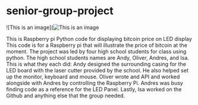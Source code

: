 # senior-group-project

![This is an image](![This is an image](https://myoctocat.com/assets/images/base-octocat.svg)

This is Raspberry pi Python code for displaying bitcoin price on LED display
This code is for a Raspberry pi that will illustrate the price of bitcoin at the moment. The project was led by four high school students for class using python. The high school students names are Andy, Oliver, Andres, and Isa. This is what they each did:
Andy designed the surrounding casing for the LED board with the laser cutter provided by the school. He also helped set up the monitor, keyboard and mouse. Oliver wrote and API and worked alongside with Andres by controlling the Raspberry Pi. Andres was busy finding code as a reference for the LED Panel. Lastly, Isa worked on the Github and anything else that the group needed.

